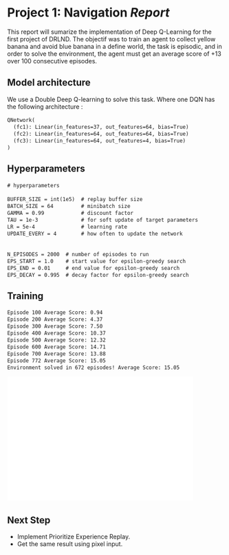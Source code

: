 # Project 1: Navigation *Report*

This report will sumarize the implementation of Deep Q-Learning for the first project of DRLND.
The objectif was to train an agent to collect yellow banana and avoid blue banana in a define world, the task is episodic, and in order to solve the environment, the agent must get an average score of +13 over 100 consecutive episodes.


## Model architecture

We use a Double Deep Q-learning to solve this task. 
Where one DQN has the following architecture : 

```
QNetwork(
  (fc1): Linear(in_features=37, out_features=64, bias=True)
  (fc2): Linear(in_features=64, out_features=64, bias=True)
  (fc3): Linear(in_features=64, out_features=4, bias=True)
)
```

## Hyperparameters

```
# hyperparameters

BUFFER_SIZE = int(1e5)  # replay buffer size
BATCH_SIZE = 64         # minibatch size
GAMMA = 0.99            # discount factor
TAU = 1e-3              # for soft update of target parameters
LR = 5e-4               # learning rate 
UPDATE_EVERY = 4        # how often to update the network


N_EPISODES = 2000  # number of episodes to run
EPS_START = 1.0    # start value for epsilon-greedy search
EPS_END = 0.01     # end value for epsilon-greedy search
EPS_DECAY = 0.995  # decay factor for epsilon-greedy search

```

## Training

```
Episode 100	Average Score: 0.94
Episode 200	Average Score: 4.37
Episode 300	Average Score: 7.50
Episode 400	Average Score: 10.37
Episode 500	Average Score: 12.32
Episode 600	Average Score: 14.71
Episode 700	Average Score: 13.88
Episode 772	Average Score: 15.05
Environment solved in 672 episodes!	Average Score: 15.05
```

![Double_DQN.png](Double_DQN.png)

## Next Step

* Implement Prioritize Experience Replay.
* Get the same result using pixel input.
